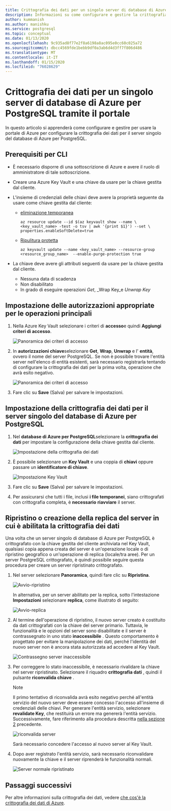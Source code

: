 ```yaml
---
title: Crittografia dei dati per un singolo server di database di Azure per PostgreSQL tramite il portale
description: Informazioni su come configurare e gestire la crittografia dei dati per il server singolo del database di Azure per PostgreSQL usando portale di Azure.
author: kummanish
ms.author: manishku
ms.service: postgresql
ms.topic: conceptual
ms.date: 01/13/2020
ms.openlocfilehash: 9c935ad8f77e2f8a6198a8ac095e0cc60c025a72
ms.sourcegitcommit: dbcc4569fde1bebb9df0a3ab6d4d3ff7f806d486
ms.translationtype: MT
ms.contentlocale: it-IT
ms.lasthandoff: 01/15/2020
ms.locfileid: "76028629"
---
```

# <a name="data-encryption-for-azure-database-for-postgresql-single-server-using-portal"></a>Crittografia dei dati per un singolo server di database di Azure per PostgreSQL tramite il portale

In questo articolo si apprenderà come configurare e gestire per usare la portale di Azure per configurare la crittografia dei dati per il server singolo del database di Azure per PostgreSQL.

## <a name="prerequisites-for-cli"></a>Prerequisiti per CLI

* È necessario disporre di una sottoscrizione di Azure e avere il ruolo di amministratore di tale sottoscrizione.
* Creare una Azure Key Vault e una chiave da usare per la chiave gestita dal cliente.
* L'insieme di credenziali delle chiavi deve avere la proprietà seguente da usare come chiave gestita dal cliente:
  * [eliminazione temporanea](../key-vault/key-vault-ovw-soft-delete.md)

    ```azurecli-interactive
    az resource update --id $(az keyvault show --name \ <key_vault_name> -test -o tsv | awk '{print $1}') --set \ properties.enableSoftDelete=true
    ```

  * [Ripulitura protetta](../key-vault/key-vault-ovw-soft-delete.md#purge-protection)

    ```azurecli-interactive
    az keyvault update --name <key_vault_name> --resource-group <resource_group_name>  --enable-purge-protection true
    ```

* La chiave deve avere gli attributi seguenti da usare per la chiave gestita dal cliente.
  * Nessuna data di scadenza
  * Non disabilitato
  * In grado di eseguire operazioni _Get_, _Wrap Key_e _Unwrap Key_

## <a name="setting-the-right-permissions-for-key-operations"></a>Impostazione delle autorizzazioni appropriate per le operazioni principali

1. Nella Azure Key Vault selezionare i criteri di **accesso**e quindi **Aggiungi criteri di accesso**.

   ![Panoramica dei criteri di accesso](media/concepts-data-access-and-security-data-encryption/show-access-policy-overview.png)

2. In **autorizzazioni chiave**selezionare **Get**, **Wrap**, **Unwrap** e l' **entità**, ovvero il nome del server PostgreSQL. Se non è possibile trovare l'entità server nell'elenco di entità esistenti, sarà necessario registrarla tentando di configurare la crittografia dei dati per la prima volta, operazione che avrà esito negativo.  

   ![Panoramica dei criteri di accesso](media/concepts-data-access-and-security-data-encryption/access-policy-wrap-unwrap.png)

3. Fare clic su **Save** (Salva) per salvare le impostazioni.

## <a name="setting-data-encryption-for-azure-database-for-postgresql-single-server"></a>Impostazione della crittografia dei dati per il server singolo del database di Azure per PostgreSQL

1. Nel **database di Azure per PostgreSQL**selezionare la **crittografia dei dati** per impostare la configurazione della chiave gestita dal cliente.

   ![Impostazione della crittografia dei dati](media/concepts-data-access-and-security-data-encryption/data-encryption-overview.png)

2. È possibile selezionare un **Key Vault** e una coppia di **chiavi** oppure passare un **identificatore di chiave**.

   ![Impostazione Key Vault](media/concepts-data-access-and-security-data-encryption/setting-data-encryption.png)

3. Fare clic su **Save** (Salva) per salvare le impostazioni.

4. Per assicurarsi che tutti i file, inclusi **i file temporanei**, siano crittografati con crittografia completa, è **necessario** **riavviare** il server.

## <a name="restoring-or-creating-replica-of-the-server-which-has-data-encryption-enabled"></a>Ripristino o creazione della replica del server in cui è abilitata la crittografia dei dati

Una volta che un server singolo di database di Azure per PostgreSQL è crittografato con la chiave gestita del cliente archiviata nel Key Vault, qualsiasi copia appena creata del server è un'operazione locale o di ripristino geografico o un'operazione di replica (locale/tra aree). Per un server PostgreSQL crittografato, è quindi possibile seguire questa procedura per creare un server ripristinato crittografato.

1. Nel server selezionare **Panoramica**, quindi fare clic su **Ripristina**.

   ![Avvio-ripristino](media/concepts-data-access-and-security-data-encryption/show-restore.png)

   In alternativa, per un server abilitato per la replica, sotto l'intestazione **Impostazioni** selezionare **replica**, come illustrato di seguito:

   ![Avvio-replica](media/concepts-data-access-and-security-data-encryption/postgresql-replica.png)

2. Al termine dell'operazione di ripristino, il nuovo server creato è costituito da dati crittografati con la chiave del server primario. Tuttavia, le funzionalità e le opzioni del server sono disabilitate e il server è contrassegnato in uno stato **inaccessibile** . Questo comportamento è progettato per evitare la manipolazione dei dati, perché l'identità del nuovo server non è ancora stata autorizzata ad accedere al Key Vault.

   ![Contrassegno server inaccessibile](media/concepts-data-access-and-security-data-encryption/show-restore-data-encryption.png)

3. Per correggere lo stato inaccessibile, è necessario rivalidare la chiave nel server ripristinato. Selezionare il riquadro **crittografia dati** , quindi il pulsante **riconvalida chiave** .

   > [!NOTE]
   > Il primo tentativo di riconvalida avrà esito negativo perché all'entità servizio del nuovo server deve essere concesso l'accesso all'insieme di credenziali delle chiavi. Per generare l'entità servizio, selezionare **revalidate Key**, che restituirà un errore ma genererà l'entità servizio. Successivamente, fare riferimento alla procedura descritta [nella sezione 2](#setting-the-right-permissions-for-key-operations) precedente.

   ![riconvalida server](media/concepts-data-access-and-security-data-encryption/show-revalidate-data-encryption.png)

   Sarà necessario concedere l'accesso al nuovo server al Key Vault.

4. Dopo aver registrato l'entità servizio, sarà necessario riconvalidare nuovamente la chiave e il server riprenderà le funzionalità normali.

   ![Server normale ripristinato](media/concepts-data-access-and-security-data-encryption/restore-successful.png)

## <a name="next-steps"></a>Passaggi successivi

 Per altre informazioni sulla crittografia dei dati, vedere [che cos'è la crittografia dei dati di Azure](concepts-data-encryption-postgresql.md).
